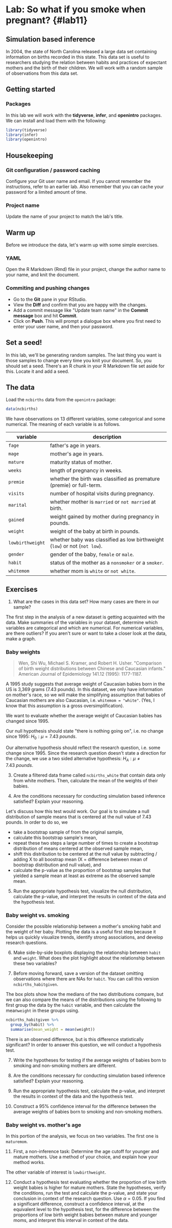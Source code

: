 # Lab: So what if you smoke when pregnant? {#lab11}

## Simulation based inference



In 2004, the state of North Carolina released a large data set containing information on births recorded in this state. This data set is useful to researchers studying the relation between habits and practices of expectant mothers and the birth of their children. We will work with a random sample of observations from this data set.

## Getting started

### Packages

In this lab we will work with the **tidyverse**, **infer**, and **openintro** packages. We can install and load them with the following:


```r
library(tidyverse) 
library(infer)
library(openintro)
```

## Housekeeping

### Git configuration / password caching

Configure your Git user name and email. If you cannot remember the instructions, refer to an earlier lab. Also remember that you can cache your password for a limited amount of time.

### Project name

Update the name of your project to match the lab's title.

## Warm up


Before we introduce the data, let's warm up with some simple exercises.

### YAML

Open the R Markdown (Rmd) file in your project, change the author name to your name, and knit the document.

### Commiting and pushing changes

- Go to the **Git** pane in your RStudio. 
- View the **Diff** and confirm that you are happy with the changes.
- Add a commit message like "Update team name" in the **Commit message** box and hit **Commit**.
- Click on **Push**. This will prompt a dialogue box where you first need to enter your user name, and then your password.


## Set a seed!

In this lab, we'll be generating random samples. The last thing you want is those samples to change every time you knit your document. So, you should set a seed. There's an R chunk in your R Markdown file set aside for this. Locate it and add a seed.

## The data

Load the `ncbirths` data from the `openintro` package:


```r
data(ncbirths)
```

We have observations on 13 different variables, some categorical and some 
numerical. The meaning of each variable is as follows.

variable         | description
---------------- | ---------------------------------------------
`fage`           | father's age in years.
`mage`           | mother's age in years.
`mature`         | maturity status of mother.
`weeks`          | length of pregnancy in weeks.
`premie`         | whether the birth was classified as premature (premie) or full-term.
`visits`         | number of hospital visits during pregnancy.
`marital`        | whether mother is `married` or `not married` at birth.
`gained`         | weight gained by mother during pregnancy in pounds.
`weight`         | weight of the baby at birth in pounds.
`lowbirthweight` | whether baby was classified as low birthweight (`low`) or not (`not low`).
`gender`         | gender of the baby, `female` or `male`.
`habit`          | status of the mother as a `nonsmoker` or a `smoker`.
`whitemom`       | whether mom is `white` or `not white`.

## Exercises

1.  What are the cases in this data set? How many cases are there in our sample?

The first step in the analysis of a new dataset is getting acquainted with the data. Make summaries of the variables in your dataset, determine  which variables are  categorical and which are numerical. For numerical variables, are there outliers? If you aren't sure or want to take a closer look at the data, make a graph.

### Baby weights


> Wen, Shi Wu, Michael S. Kramer, and Robert H. Usher. "Comparison of birth weight distributions between Chinese and Caucasian infants." American Journal of Epidemiology 141.12 (1995): 1177-1187.


A 1995 study suggests that average weight of Caucasian babies born in the US is 3,369 grams (7.43 pounds). In this dataset, we only have information on mother's race, so we will make the simplifying assumption that babies of Caucasian mothers are also Caucasian, i.e. `whitemom = "white"`. (Yes, I know that this assumption is a gross oversimplification).

We want to evaluate whether the average weight of Caucasian babies has changed since 1995.

Our null hypothesis should state "there is nothing going on", i.e. no change since 1995: $H_0: \mu = 7.43~pounds$.

Our alternative hypothesis should reflect the research question, i.e. some change since 1995. Since the research question doesn't state a direction for the change, we use a two sided alternative hypothesis: $H_A: \mu \ne 7.43~pounds$.

3. Create a filtered data frame called `ncbirths_white` that contain data only from white mothers. Then, calculate the mean of the weights of their babies.

4. Are the conditions necessary for conducting simulation based inference satisfied? Explain your reasoning.

Let's discuss how this test would work. Our goal is to simulate a null distribution of sample means that is centered at the null value of 7.43 pounds. In order to do so, we 

- take a bootstrap sample of from the original sample,
- calculate this bootstrap sample's mean,
- repeat these two steps a large number of times to create a bootstrap distribution of means centered at the observed sample mean,
- shift this distribution to be centered at the null value by subtracting / adding X to all boostrap mean (X = difference between mean of bootstrap distribution and null value), and
- calculate the p-value as the proportion of bootstrap samples that yielded a sample mean at least as extreme as the observed sample mean.

5. Run the appropriate hypothesis test, visualize the null distribution, calculate the p-value, and interpret the results in context of the data and the hypothesis test.

### Baby weight vs. smoking

Consider the possible relationship between a mother's smoking habit and the weight of her baby. Plotting the data is a useful first step because it helps  us quickly visualize trends, identify strong associations, and develop research questions.

6.  Make side-by-side boxplots displaying the relationship between `habit` and `weight`. What does the plot highlight about the relationship between these two variables?

7. Before moving forward, save a version of the dataset omitting observations where there are NAs for `habit`. You can call this version `ncbirths_habitgiven`.

The box plots show how the medians of the two distributions compare, but we can also compare the means of the distributions using the following to first group the data by the `habit` variable, and then calculate the mean`weight` in these groups using.


```r
ncbirths_habitgiven %>%
  group_by(habit) %>%
  summarise(mean_weight = mean(weight))
```

There is an observed difference, but is this difference statistically significant? In order to answer this question, we will conduct a hypothesis test.

7. Write the hypotheses for testing if the average weights of babies born to smoking and non-smoking mothers are different.

8. Are the conditions necessary for conducting simulation based inference satisfied? Explain your reasoning.

9. Run the appropriate hypothesis test, calculate the p-value, and interpret the results in context of the data and the hypothesis test.

10. Construct a 95% confidence interval for the difference between the average weights of babies born to smoking and non-smoking mothers.

### Baby weight vs. mother's age
 
In this portion of the analysis, we focus on two variables. The first one is `maturemom`.

11. First, a non-inference task: Determine the age cutoff for younger and mature mothers. Use a method of your choice, and explain how your method works.

The other variable of interest is `lowbirthweight`.

12. Conduct a hypothesis test evaluating whether the proportion of low birth weight babies is higher for mature mothers. State the hypotheses, verify the conditions, run the test and calculate the p-value, and state your conclusion in context of the research question. Use $\alpha = 0.05$. If you find a significant difference, construct a confidence interval, at the equivalent level to the hypothesis test, for the difference between the proportions of low birth weight babies between mature and younger moms, and interpret this interval in context of the data.
